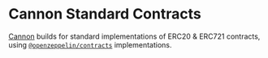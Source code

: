 Cannon Standard Contracts
===

[Cannon](https://usecannon.com) builds for standard implementations of ERC20 & ERC721 contracts, using [`@openzeppelin/contracts`](https://www.npmjs.com/package/@openzeppelin/contracts) implementations.
